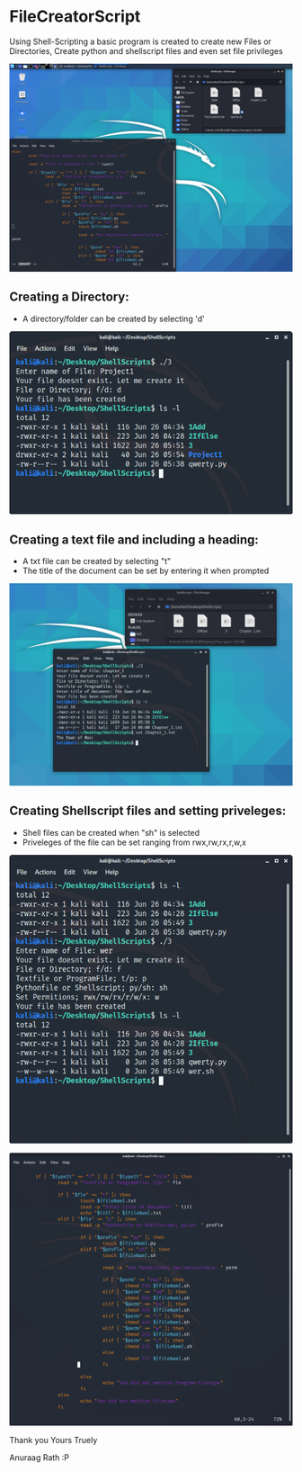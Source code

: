 # FileCreatorScript
Using Shell-Scripting a basic program is created to create new Files or Directories, Create python and shellscript files and even set file privileges

![title](/img/title.png)


## Creating a Directory:
* A directory/folder can be created by selecting 'd'

![Dir](/img/3.png)

## Creating a text file and including a heading: 
* A txt file can be created by selecting "t"
* The title of the document can be set by entering it when prompted

![txt](/img/5.png)

## Creating Shellscript files and setting priveleges: 
* Shell files can  be created when "sh" is selected 
* Priveleges of the file can be set ranging from rwx,rw,rx,r,w,x

![ss set priveleges](/img/2.png)

![chmod](/img/6.png)


Thank you
Yours Truely

Anuraag Rath :P


